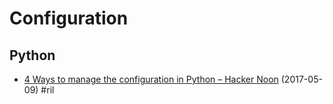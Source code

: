 # Configuration

## Python

  - [4 Ways to manage the configuration in Python – Hacker Noon](https://hackernoon.com/4-ways-to-manage-the-configuration-in-python-4623049e841b) (2017-05-09) #ril
